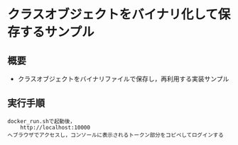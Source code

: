 # クラスオブジェクトをバイナリ化して保存するサンプル

## 概要

* クラスオブジェクトをバイナリファイルで保存し，再利用する実装サンプル

## 実行手順

	docker_run.shで起動後，
		http://localhost:10000
	へブラウザでアクセスし，コンソールに表示されるトークン部分をコピペしてログインする



